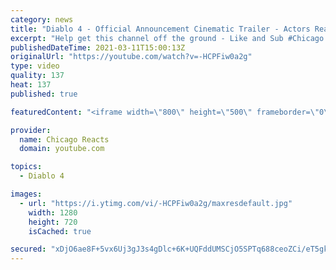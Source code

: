 ```yaml
---
category: news
title: "Diablo 4 - Official Announcement Cinematic Trailer - Actors React"
excerpt: "Help get this channel off the ground - Like and Sub #Chicago #Blind #React."
publishedDateTime: 2021-03-11T15:00:13Z
originalUrl: "https://youtube.com/watch?v=-HCPFiw0a2g"
type: video
quality: 137
heat: 137
published: true

featuredContent: "<iframe width=\"800\" height=\"500\" frameborder=\"0\" src=\"https://www.youtube.com/embed/-HCPFiw0a2g\" allow=\"accelerometer; autoplay; encrypted-media; gyroscope; picture-in-picture\" allowfullscreen></iframe>"

provider:
  name: Chicago Reacts
  domain: youtube.com

topics:
  - Diablo 4

images:
  - url: "https://i.ytimg.com/vi/-HCPFiw0a2g/maxresdefault.jpg"
    width: 1280
    height: 720
    isCached: true

secured: "xDjO6ae8F+5vx6Uj3gJ3s4gDlc+6K+UQFddUMSCjO5SPTq688ceoZCi/eT5gk3N+kaTrpbV9rWtVo7LeHKutDUhu3QTHS6bt0NfYEmhiEnTgIf0kzY6rE5sHMuXS8yZo3EDC0+F1QfQ5V+gUlbJaJFXV4pA/TqG6snWR/5nTv9hRaDoCg0CnuxgbvcBof6l4bA70BdrpIsXL5+dju+Q074s74bOZ228eHFzlwYqUTUpWdi22zbm7mAWsrTuJOAl+CmieiL3fRJURG4XGl9P9I3NEGK9o7lNm0nuQ6fqJY3Z44O/g2k9R32+y16WH0eQ9JigB4+QxXD2fZk5GMfnM2PsduK0rrq6XbGIWWKGtiG6eIYT8RtJQDFtjNpQGAhnvLxlILp8X2d8gRWa41xlJaQ4honUcJL1NQvtUMn/hSDo1COSbhf570r6qSFNndOeE;m2UGx6nXyMZPdhmAfNS+Nw=="
---
```


